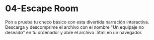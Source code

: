 # 04-Escape Room 
Pon a prueba tu checo básico con esta divertida narración interactiva. Descarga y descomprime el archivo con el nombre "Un equipaje no deseado" en tu ordenador y abre el archivo .html en un navegador. 



